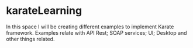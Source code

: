 # karateLearning
In this space I will be creating different examples to implement Karate framework. Examples relate with API Rest; SOAP services; UI; Desktop and other things related.
